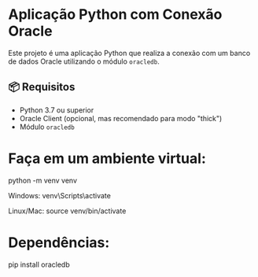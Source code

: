 # Aplicação Python com Conexão Oracle

Este projeto é uma aplicação Python que realiza a conexão com um banco de dados Oracle utilizando o módulo `oracledb`.

## 📦 Requisitos

- Python 3.7 ou superior
- Oracle Client (opcional, mas recomendado para modo "thick")
- Módulo `oracledb`

# Faça em um ambiente virtual:
python -m venv venv

Windows:
venv\Scripts\activate

Linux/Mac:
source venv/bin/activate

# Dependências:
pip install oracledb
